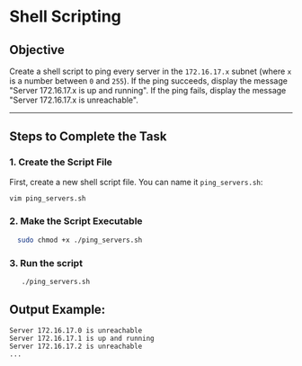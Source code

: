# Shell Scripting 

## Objective
Create a shell script to ping every server in the `172.16.17.x` subnet (where `x` is a number between `0` and `255`). If the ping succeeds, display the message "Server 172.16.17.x is up and running". If the ping fails, display the message "Server 172.16.17.x is unreachable".

---

## Steps to Complete the Task

### 1. **Create the Script File**
   First, create a new shell script file. You can name it `ping_servers.sh`:
   ```bash
   vim ping_servers.sh
```
### 2. **Make the Script Executable**
 ```bash
   sudo chmod +x ./ping_servers.sh
```
### 3. **Run the script**
 ```bash
    ./ping_servers.sh
```
## Output Example:
```
Server 172.16.17.0 is unreachable
Server 172.16.17.1 is up and running
Server 172.16.17.2 is unreachable
...
```

